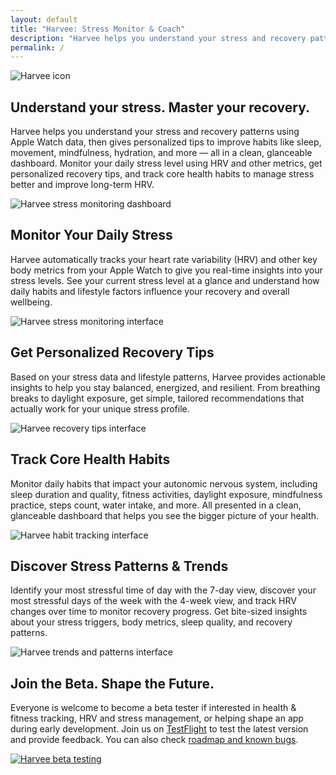 ```yaml
---
layout: default
title: "Harvee: Stress Monitor & Coach"
description: "Harvee helps you understand your stress and recovery patterns using Apple Watch data, then gives personalized tips to improve habits like sleep, movement, mindfulness, hydration, and more."
permalink: /
---
```


<section class="section section-hero module-1-up-super">
    <div class="section-content">
        <img class="image-chiclet" src="{{ '/images/icon.png' | relative_url }}" alt="Harvee icon" />
        <h1 class="typography-hero-eyebrow"></h1>
        <h2 class="typography-headline">Understand your stress. Master your recovery.</h2>
        <div class="wrapper">
            <p class="typography-intro-elevated">Harvee helps you understand your stress and recovery patterns using Apple Watch data, then gives personalized tips to improve habits like sleep, movement, mindfulness, hydration, and more — all in a clean, glanceable dashboard. Monitor your daily stress level using HRV and other metrics, get personalized recovery tips, and track core health habits to manage stress better and improve long-term HRV.</p>
            <picture>
                <source media="(max-width: 735px)" srcset="{{ '/images/main-medium.png' | relative_url }}" />
                <source media="(max-width: 1068px)" srcset="{{ '/images/main-large.png' | relative_url }}" />
                <img class="image-headline" src="{{ '/images/main-medium.png' | relative_url }}" alt="Harvee stress monitoring dashboard" />
            </picture>
        </div>
    </div>
</section>
<section class="section module-river-base-left">
    <div class="section-content">
        <div class="row-item copy-block large-6 small-12">
            <h2 class="typography-headline">Monitor Your Daily Stress</h2>
            <p class="typography-intro intro">Harvee automatically tracks your heart rate variability (HRV) and other key body metrics from your Apple Watch to give you real-time insights into your stress levels. See your current stress level at a glance and understand how daily habits and lifestyle factors influence your recovery and overall wellbeing.</p>
        </div>
        <div class="row-item large-5 small-12 large-offset-2 small-offset-0">
            <img class="image-example" src="{{ '/images/example-01.png' | relative_url }}" alt="Harvee stress monitoring interface">
        </div>
    </div>
</section>
<section class="section module-river-base-left">
    <div class="section-content">
        <div class="row-item copy-block large-6 small-12">
            <h2 class="typography-headline">Get Personalized Recovery Tips</h2>
            <p class="typography-intro intro">Based on your stress data and lifestyle patterns, Harvee provides actionable insights to help you stay balanced, energized, and resilient. From breathing breaks to daylight exposure, get simple, tailored recommendations that actually work for your unique stress profile.</p>
        </div>
        <div class="row-item large-5 small-12 large-offset-2 small-offset-0">
            <img class="image-example" src="{{ '/images/example-03.png' | relative_url }}" alt="Harvee recovery tips interface">
        </div>
    </div>
</section>
<section class="section module-river-base-left">
    <div class="section-content">
        <div class="row-item copy-block large-6 small-12">
            <h2 class="typography-headline">Track Core Health Habits</h2>
            <p class="typography-intro intro">Monitor daily habits that impact your autonomic nervous system, including sleep duration and quality, fitness activities, daylight exposure, mindfulness practice, steps count, water intake, and more. All presented in a clean, glanceable dashboard that helps you see the bigger picture of your health.</p>
        </div>
        <div class="row-item large-5 small-12 large-offset-2 small-offset-0">
            <img class="image-example" src="{{ '/images/example-02.png' | relative_url }}" alt="Harvee habit tracking interface">
        </div>
    </div>
</section>
<section class="section module-river-base-left">
    <div class="section-content">
        <div class="row-item copy-block large-6 small-12">
            <h2 class="typography-headline">Discover Stress Patterns & Trends</h2>
            <p class="typography-intro intro">Identify your most stressful time of day with the 7-day view, discover your most stressful days of the week with the 4-week view, and track HRV changes over time to monitor recovery progress. Get bite-sized insights about your stress triggers, body metrics, sleep quality, and recovery patterns.</p>
        </div>
        <div class="row-item large-5 small-12 large-offset-2 small-offset-0">
            <img class="image-example" src="{{ '/images/example-05.png' | relative_url }}" alt="Harvee trends and patterns interface">
        </div>
    </div>
</section>
<section class="section module-river-base-left margin-bottom-40">
    <div class="section-content">
        <div class="row-item copy-block large-6 small-12">
            <h2 class="typography-headline">Join the Beta. Shape the Future.</h2>
            <p class="typography-intro intro">Everyone is welcome to become a beta tester if interested in health & fitness tracking, HRV and stress management, or helping shape an app during early development. Join us on
            <a href="https://testflight.apple.com/join/mFb7yREE"> TestFlight</a>
            to test the latest version and provide feedback. You can also check
            <a data-canny-link href="https://harvee.canny.io"> roadmap and known bugs</a>.
            </p>
        </div>
        <div class="row-item large-5 small-12 large-offset-2 small-offset-0">
            <a href="https://testflight.apple.com/join/mFb7yREE">
                <img class="image-example" src="{{ '/images/example-04.png' | relative_url }}" alt="Harvee beta testing">
            </a>
        </div>
    </div>
</section>
